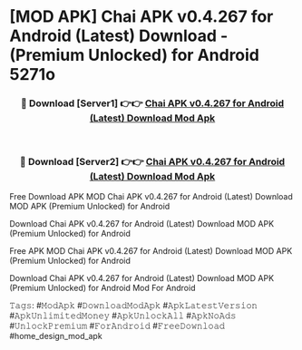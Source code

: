 # [MOD APK] Chai APK v0.4.267 for Android (Latest) Download - (Premium Unlocked) for Android 5271o



<div align="center">
<h3>🔴 Download [Server1] 👉👉 <a href="https://momento.my/?title=Chai_APK_v0.4.267_for_Android_(Latest)_Download">Chai APK v0.4.267 for Android (Latest) Download Mod Apk</a></h3><br>

<h3>🔴 Download [Server2] 👉👉 <a href="https://momento.my/?title=Chai_APK_v0.4.267_for_Android_(Latest)_Download">Chai APK v0.4.267 for Android (Latest) Download Mod Apk</a></h3>
</div>



Free Download APK MOD Chai APK v0.4.267 for Android (Latest) Download MOD APK (Premium Unlocked) for Android

Download Chai APK v0.4.267 for Android (Latest) Download MOD APK (Premium Unlocked) for Android

Free APK MOD Chai APK v0.4.267 for Android (Latest) Download MOD APK (Premium Unlocked) for Android

Download Chai APK v0.4.267 for Android (Latest) Download MOD APK (Premium Unlocked) for Android Mod For Android

𝚃𝚊𝚐𝚜: #𝙼𝚘𝚍𝙰𝚙𝚔 #𝙳𝚘𝚠𝚗𝚕𝚘𝚊𝚍𝙼𝚘𝚍𝙰𝚙𝚔 #𝙰𝚙𝚔𝙻𝚊𝚝𝚎𝚜𝚝𝚅𝚎𝚛𝚜𝚒𝚘𝚗 #𝙰𝚙𝚔𝚄𝚗𝚕𝚒𝚖𝚒𝚝𝚎𝚍𝙼𝚘𝚗𝚎𝚢 #𝙰𝚙𝚔𝚄𝚗𝚕𝚘𝚌𝚔𝙰𝚕𝚕 #𝙰𝚙𝚔𝙽𝚘𝙰𝚍𝚜 #𝚄𝚗𝚕𝚘𝚌𝚔𝙿𝚛𝚎𝚖𝚒𝚞𝚖 #𝙵𝚘𝚛𝙰𝚗𝚍𝚛𝚘𝚒𝚍 #𝙵𝚛𝚎𝚎𝙳𝚘𝚠𝚗𝚕𝚘𝚊𝚍 #home_design_mod_apk
